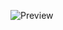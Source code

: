 ![Preview](https://d47ja1a5gk7o5.cloudfront.net/7q8u8%2Fpreview%2F70956314%2Fmain_large.gif?response-content-disposition=inline%3Bfilename%3D%22main_large.gif%22%3B&response-content-type=&Expires=1758051943&Signature=ezLdRbxqCall5Gt7r~ZoOwcweSydt5e6-ShYcx2ZYtRJILOVJ7NMx5dQahjN-y3Hu1kU-o69lac4s1yeQzPQ6MpaX-ngXHAQni1TOqfaLUXJXQYnuvKLh1DzzfyCcr44KpLkyfN2pTAm3cVXlOqEpA9zLWw6WZSBbPlbijbNLiVwwNGto988Fnm1CdOIgIg82jDqqB-bgJPX3OeHkWX9-m6J2xZN4RvQWfggXy4x1xiHANZc~Xz2~h~FGFBFYxUyzNikljBF7-46B9hSoPjpIvtS9mN~ZrGBac86dI1uSZFUDkQ7VjQNOWl-7WkSyWeOp9mCFWHEbMDvwy0YzZfAdw__&Key-Pair-Id=APKAJT5WQLLEOADKLHBQ)
